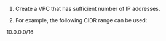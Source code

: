 1. Create a VPC that has sufficient number of IP addresses.

2. For example, the following CIDR range can be used:

10.0.0.0/16